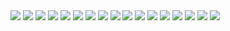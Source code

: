 <img src="https://i.ibb.co/4mnbGGN/jujutsu-kaisen-186-1.jpg">
<img src="https://i.ibb.co/5T7HFLH/jujutsu-kaisen-186-2.jpg">
<img src="https://i.ibb.co/f06QDvr/jujutsu-kaisen-186-3.jpg">
<img src="https://i.ibb.co/6J0Xr6T/jujutsu-kaisen-186-4.jpg">
<img src="https://i.ibb.co/8220Jvd/jujutsu-kaisen-186-5.jpg">
<img src="https://i.ibb.co/4mS8WFK/jujutsu-kaisen-186-6.jpg">
<img src="https://i.ibb.co/zxbxNHj/jujutsu-kaisen-186-7.jpg">
<img src="https://i.ibb.co/Gdzbt5f/jujutsu-kaisen-186-8.jpg">
<img src="https://i.ibb.co/cY9y4T0/jujutsu-kaisen-186-9.jpg">
<img src="https://i.ibb.co/D7cLdYB/jujutsu-kaisen-186-10.jpg">
<img src="https://i.ibb.co/YyBpRQ2/jujutsu-kaisen-186-11.jpg">
<img src="https://i.ibb.co/Dpq0CHv/jujutsu-kaisen-186-12.jpg">
<img src="https://i.ibb.co/ZGYNXBr/jujutsu-kaisen-186-13.jpg">
<img src="https://i.ibb.co/KyKp8nF/jujutsu-kaisen-186-14.jpg">
<img src="https://i.ibb.co/47JM0vb/jujutsu-kaisen-186-15.jpg">
<img src="https://i.ibb.co/f2CH2C9/jujutsu-kaisen-186-16.jpg">
<img src="https://i.ibb.co/7VfPqrd/jujutsu-kaisen-186-17.jpg">
